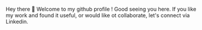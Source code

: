 Hey there 👋 Welcome to my github profile ! Good seeing you here. If you like my work and found it useful, or would like ot collaborate, let's connect via Linkedin.
